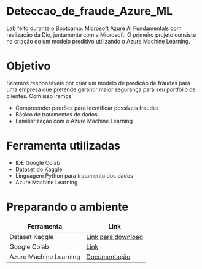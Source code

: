 # Deteccao_de_fraude_Azure_ML
Lab feito durante o Bootcamp: Microsoft Azure AI Fundamentals com realização da Dio, juntamente com a Microsoft. O primeiro projeto consiste na criação de um modelo preditivo utilizando o Azure Machine Learning.

# Objetivo
Seremos responsáveis por criar um modelo de predição de fraudes para uma empresa que pretende garantir maior segurança para seu portfólio de clientes. Com isso iremos:
- Compreender padrões para identificar possíveis fraudes
- Básico de tratamentos de dados
- Familiarização com o Azure Machine Learning

#  Ferramenta utilizadas
- IDE Google Colab
- Dataset do Kaggle
- Linguagem Python para tratamento dos dados
- Azure Machine Learning

# Preparando o ambiente

| Ferramenta | Link |
| --- | --- |
| Dataset Kaggle |[Link para download](https://www.kaggle.com/datasets/gopalmahadevan/fraud-detection-example) |
| Google Colab | [Link](https://colab.research.google.com/) |
| Azure Machine Learning | [Documentação](https://learn.microsoft.com/pt-br/azure/cloud-adoption-framework/ready/azure-best-practices/ai-machine-learning-mlops) |

  

